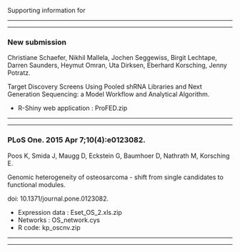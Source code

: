 Supporting information for

---
---

### New submission

Christiane Schaefer, Nikhil Mallela, Jochen Seggewiss, Birgit Lechtape, Darren Saunders, Heymut Omran, Uta Dirksen, Eberhard Korsching, Jenny Potratz.

Target Discovery Screens Using Pooled shRNA Libraries and Next Generation Sequencing: a Model Workflow and Analytical Algorithm.

* R-Shiny web application : ProFED.zip

---
---

### PLoS One. 2015 Apr 7;10(4):e0123082.

Poos K, Smida J, Maugg D, Eckstein G, Baumhoer D, Nathrath M, Korsching E.

Genomic heterogeneity of osteosarcoma - shift from single candidates to functional modules.

doi: 10.1371/journal.pone.0123082.

* Expression data : Eset_OS_2.xls.zip
* Networks : OS_network.cys
* R code: kp_oscnv.zip

---
---

